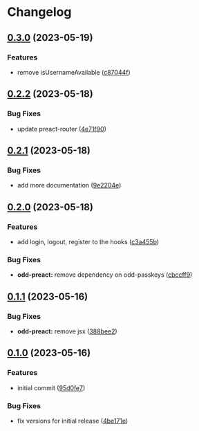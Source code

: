 # Changelog

## [0.3.0](https://github.com/oddsdk/passkeys/compare/preact-v0.2.2...preact-v0.3.0) (2023-05-19)


### Features

* remove isUsernameAvailable ([c87044f](https://github.com/oddsdk/passkeys/commit/c87044f096ae9f09a72e9188cf3ec57f76992c8f))

## [0.2.2](https://github.com/oddsdk/passkeys/compare/preact-v0.2.1...preact-v0.2.2) (2023-05-18)


### Bug Fixes

* update preact-router ([4e71f90](https://github.com/oddsdk/passkeys/commit/4e71f903f96afe75d5ad8909b8b25e547034bfe5))

## [0.2.1](https://github.com/oddsdk/passkeys/compare/preact-v0.2.0...preact-v0.2.1) (2023-05-18)


### Bug Fixes

* add more documentation ([9e2204e](https://github.com/oddsdk/passkeys/commit/9e2204ea41dffe551b5d3eb069c585657139c3d8))

## [0.2.0](https://github.com/oddsdk/passkeys/compare/preact-v0.1.1...preact-v0.2.0) (2023-05-18)


### Features

* add login, logout, register to the hooks ([c3a455b](https://github.com/oddsdk/passkeys/commit/c3a455bd0bed16821a622c243db6317c17cceb10))


### Bug Fixes

* **odd-preact:** remove dependency on odd-passkeys ([cbccff9](https://github.com/oddsdk/passkeys/commit/cbccff93e4b0366412ee0a2f58319966106cef49))

## [0.1.1](https://github.com/oddsdk/passkeys/compare/preact-v0.1.0...preact-v0.1.1) (2023-05-16)


### Bug Fixes

* **odd-preact:** remove jsx ([388bee2](https://github.com/oddsdk/passkeys/commit/388bee27b653de6b507765e65557dd2a7fccdafa))

## [0.1.0](https://github.com/oddsdk/passkeys/compare/preact-v0.0.1...preact-v0.1.0) (2023-05-16)


### Features

* initial commit ([95d0fe7](https://github.com/oddsdk/passkeys/commit/95d0fe725a641008c18dc424dc3d2cd0721ea50d))


### Bug Fixes

* fix versions for initial release ([4be171e](https://github.com/oddsdk/passkeys/commit/4be171e07936c890e99a4f1b61ad3a94df4f74e3))
